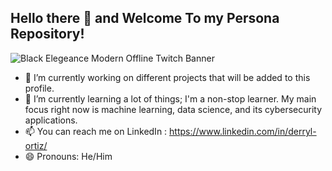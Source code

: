 ## Hello there 👋 and Welcome To my Persona Repository!

![Black Elegeance Modern Offline Twitch Banner](https://github.com/user-attachments/assets/48db3258-e974-4b87-bb8a-8932b939bd92)


- 🔭 I’m currently working on different projects that will be added to this profile.
- 🌱 I’m currently learning a lot of things; I'm a non-stop learner. My main focus right now is machine learning, data science, and  its cybersecurity applications.
- 📫 You can reach me on LinkedIn : https://www.linkedin.com/in/derryl-ortiz/
- 😄 Pronouns: He/Him

